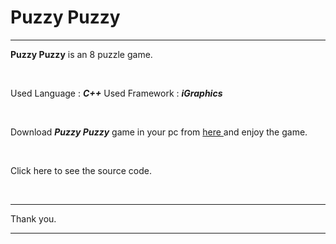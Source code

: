 # Puzzy Puzzy

---

**Puzzy Puzzy** is an 8 puzzle game.

</br>

Used Language : ***C++***
Used Framework : ***iGraphics***

</br>

Download ***Puzzy Puzzy*** game in your pc from <a href = "https://drive.google.com/drive/folders/1ztJ_zYZH8AkPPF8tNi5p9pBGmA_y6o4Z?usp=sharing"> here </a> and enjoy the game.

</br>

Click here to see the source code.

<br>

---

Thank you.

---
